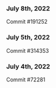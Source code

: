 ### July 8th, 2022

Commit #191252

### July 5th, 2022

Commit #314353


### July 4th, 2022

Commit #72281
